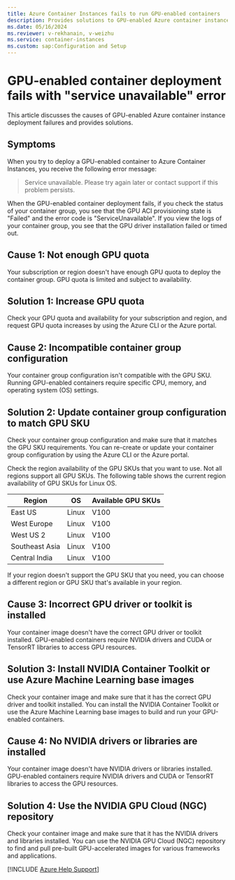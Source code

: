 ```yaml
---
title: Azure Container Instances fails to run GPU-enabled containers
description: Provides solutions to GPU-enabled Azure container instance deployment failures.
ms.date: 05/16/2024
ms.reviewer: v-rekhanain, v-weizhu
ms.service: container-instances
ms.custom: sap:Configuration and Setup
---
```

# GPU-enabled container deployment fails with "service unavailable" error

This article discusses the causes of GPU-enabled Azure container instance deployment failures and provides solutions.

## Symptoms

When you try to deploy a GPU-enabled container to Azure Container Instances, you receive the following error message:

> Service unavailable. Please try again later or contact support if this problem persists.

When the GPU-enabled container deployment fails, if you check the status of your container group, you see that the GPU ACI provisioning state is "Failed" and the error code is "ServiceUnavailable". If you view the logs of your container group, you see that the GPU driver installation failed or timed out.

## Cause 1: Not enough GPU quota

Your subscription or region doesn't have enough GPU quota to deploy the container group. GPU quota is limited and subject to availability.

## Solution 1: Increase GPU quota

Check your GPU quota and availability for your subscription and region, and request GPU quota increases by using the Azure CLI or the Azure portal.

## Cause 2: Incompatible container group configuration

Your container group configuration isn't compatible with the GPU SKU. Running GPU-enabled containers require specific CPU, memory, and operating system (OS) settings.

## Solution 2: Update container group configuration to match GPU SKU

Check your container group configuration and make sure that it matches the GPU SKU requirements. You can re-create or update your container group configuration by using the Azure CLI or the Azure portal.

Check the region availability of the GPU SKUs that you want to use. Not all regions support all GPU SKUs. The following table shows the current region availability of GPU SKUs for Linux OS.

|Region|	OS	|Available GPU SKUs|
|---|---|---|
|East US|	Linux|	V100|
|West Europe|	Linux|	V100|
|West US 2|	Linux|	V100|
|Southeast Asia|	Linux|	V100|
|Central India|	Linux	|V100|

If your region doesn't support the GPU SKU that you need, you can choose a different region or GPU SKU that's available in your region.


## Cause 3: Incorrect GPU driver or toolkit is installed

Your container image doesn't have the correct GPU driver or toolkit installed. GPU-enabled containers require NVIDIA drivers and CUDA or TensorRT libraries to access GPU resources.

## Solution 3: Install NVIDIA Container Toolkit or use Azure Machine Learning base images

Check your container image and make sure that it has the correct GPU driver and toolkit installed. You can install the NVIDIA Container Toolkit or use the Azure Machine Learning base images to build and run your GPU-enabled containers.

## Cause 4: No NVIDIA drivers or libraries are installed

Your container image doesn't have NVIDIA drivers or libraries installed. GPU-enabled containers require NVIDIA drivers and CUDA or TensorRT libraries to access the GPU resources.
 
## Solution 4: Use the NVIDIA GPU Cloud (NGC) repository

Check your container image and make sure that it has the NVIDIA drivers and libraries installed. You can use the NVIDIA GPU Cloud (NGC) repository to find and pull pre-built GPU-accelerated images for various frameworks and applications.

[!INCLUDE [Azure Help Support](../../../includes/azure-help-support.md)]